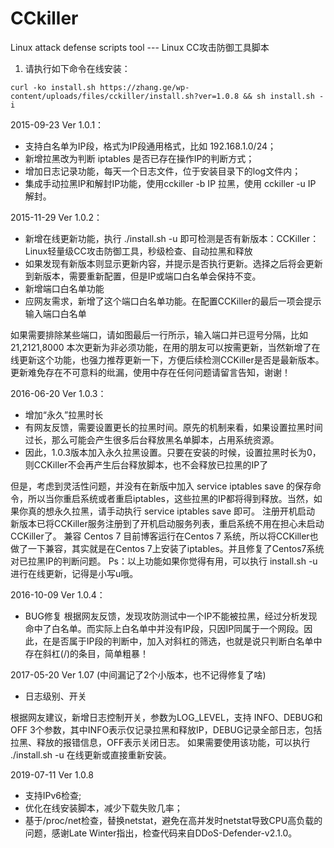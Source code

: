 # CCkiller
Linux attack defense scripts tool --- Linux CC攻击防御工具脚本

1. 请执行如下命令在线安装：

```
curl -ko install.sh https://zhang.ge/wp-content/uploads/files/cckiller/install.sh?ver=1.0.8 && sh install.sh -i
```

2015-09-23 Ver 1.0.1：

- 支持白名单为IP段，格式为IP段通用格式，比如 192.168.1.0/24；
- 新增拉黑改为判断 iptables 是否已存在操作IP的判断方式；
- 增加日志记录功能，每天一个日志文件，位于安装目录下的log文件内；
- 集成手动拉黑IP和解封IP功能，使用cckiller -b IP 拉黑，使用 cckiller -u IP 解封。

2015-11-29 Ver 1.0.2：

- 新增在线更新功能，执行 ./install.sh -u 即可检测是否有新版本：CCKiller：Linux轻量级CC攻击防御工具，秒级检查、自动拉黑和释放
- 如果发现有新版本则显示更新内容，并提示是否执行更新。选择之后将会更新到新版本，需要重新配置，但是IP或端口白名单会保持不变。
- 新增端口白名单功能
- 应网友需求，新增了这个端口白名单功能。在配置CCKiller的最后一项会提示输入端口白名单

如果需要排除某些端口，请如图最后一行所示，输入端口并已逗号分隔，比如 21,2121,8000
本次更新为非必须功能，在用的朋友可以按需更新，当然新增了在线更新这个功能，也强力推荐更新一下，方便后续检测CCKiller是否是最新版本。
更新难免存在不可意料的纰漏，使用中存在任何问题请留言告知，谢谢！

2016-06-20 Ver 1.0.3：

- 增加“永久”拉黑时长
- 有网友反馈，需要设置更长的拉黑时间。原先的机制来看，如果设置拉黑时间过长，那么可能会产生很多后台释放黑名单脚本，占用系统资源。
- 因此，1.0.3版本加入永久拉黑设置。只要在安装的时候，设置拉黑时长为0，则CCKiller不会再产生后台释放脚本，也不会释放已拉黑的IP了

但是，考虑到灵活性问题，并没有在新版中加入 service iptables save 的保存命令，所以当你重启系统或者重启iptables，这些拉黑的IP都将得到释放。当然，如果你真的想永久拉黑，请手动执行 service iptables save 即可。
注册开机启动
新版本已将CCKiller服务注册到了开机启动服务列表，重启系统不用在担心未启动CCKiller了。
兼容 Centos 7
目前博客运行在Centos 7 系统，所以将CCKiller也做了一下兼容，其实就是在Centos 7上安装了iptables。并且修复了Centos7系统对已拉黑IP的判断问题。
Ps：以上功能如果你觉得有用，可以执行 install.sh -u 进行在线更新，记得是小写u哦。

2016-10-09 Ver 1.0.4：

- BUG修复
根据网友反馈，发现攻防测试中一个IP不能被拉黑，经过分析发现命中了白名单。而实际上白名单中并没有IP段，只因IP同属于一个网段。因此，在是否属于IP段的判断中，加入对斜杠的筛选，也就是说只判断白名单中存在斜杠(/)的条目，简单粗暴！

2017-05-20 Ver 1.07 (中间漏记了2个小版本，也不记得修复了啥)

- 日志级别、开关

根据网友建议，新增日志控制开关，参数为LOG_LEVEL，支持 INFO、DEBUG和OFF 3个参数，其中INFO表示仅记录拉黑和释放IP，DEBUG记录全部日志，包括拉黑、释放的报错信息，OFF表示关闭日志。
如果需要使用该功能，可以执行 ./install.sh -u 在线更新或直接重新安装。

2019-07-11 Ver 1.0.8
- 支持IPv6检查;
- 优化在线安装脚本，减少下载失败几率；
- 基于/proc/net检查，替换netstat，避免在高并发时netstat导致CPU高负载的问题，感谢Late Winter指出，检查代码来自DDoS-Defender-v2.1.0。
